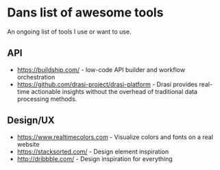 # Dans list of awesome tools
An ongoing list of tools I use or want to use.


## API
* https://buildship.com/ - low-code API builder and workflow orchestration
* https://github.com/drasi-project/drasi-platform - Drasi provides real-time actionable insights without the overhead of traditional data processing methods.

## Design/UX
* https://www.realtimecolors.com - Visualize colors and fonts on a real website
* https://stacksorted.com/ - Design element inspiration
* http://dribbble.com/ - Design inspiration for everything
